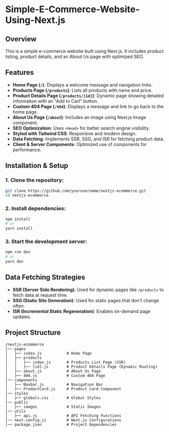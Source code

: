 # Simple-E-Commerce-Website-Using-Next.js

## Overview
This is a simple e-commerce website built using Next.js. It includes product listing, product details, and an About Us page with optimized SEO.

## Features
- **Home Page (`/`)**: Displays a welcome message and navigation links.
- **Products Page (`/products`)**: Lists all products with name and price.
- **Product Details Page (`/products/[id]`)**: Dynamic page showing detailed information with an "Add to Cart" button.
- **Custom 404 Page (`/404`)**: Displays a message and link to go back to the home page.
- **About Us Page (`/about`)**: Includes an image using Next.js Image component.
- **SEO Optimization**: Uses `<Head>` for better search engine visibility.
- **Styled with Tailwind CSS**: Responsive and modern design.
- **Data Fetching**: Implements SSR, SSG, and ISR for fetching product data.
- **Client & Server Components**: Optimized use of components for performance.

## Installation & Setup

### 1. Clone the repository:
```sh
git clone https://github.com/yourusername/nextjs-ecommerce.git
cd nextjs-ecommerce
```

### 2. Install dependencies:
```sh
npm install
# or
yarn install
```

### 3. Start the development server:
```sh
npm run dev
# or
yarn dev
```

## Data Fetching Strategies
- **SSR (Server Side Rendering)**: Used for dynamic pages like `/products` to fetch data at request time.
- **SSG (Static Site Generation)**: Used for static pages that don't change often.
- **ISR (Incremental Static Regeneration)**: Enables on-demand page updates.

## Project Structure
```
/nextjs-ecommerce
│── pages
│   ├── index.js           # Home Page
│   ├── products
│   │   ├── index.js       # Products List Page (SSR)
│   │   ├── [id].js        # Product Details Page (Dynamic Routing)
│   ├── about.js           # About Us Page
│   ├── 404.js             # Custom 404 Page
│── components
│   ├── Navbar.js          # Navigation Bar
│   ├── ProductCard.js     # Product Card Component
│── styles
│   ├── globals.css        # Global Styles
│── public
│   ├── images             # Static Images
│── utils
│   ├── api.js             # API Fetching Functions
│── next.config.js         # Next.js Configurations
│── package.json           # Project Dependencies
```



